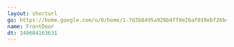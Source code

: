 ```yaml
---
layout: shorturl
go: https://home.google.com/u/0/home/1-7d3b8495a926b4ff8e2baf019ebf26b421797983e756934960f216cf8bae7138/cameras/list/1-0d41b641e406ef9d1919cb8b754eb31446ca1e06dd9ab47e84d201f6feadae66
name: FrontDoor
dt: 240604163631
---
```

